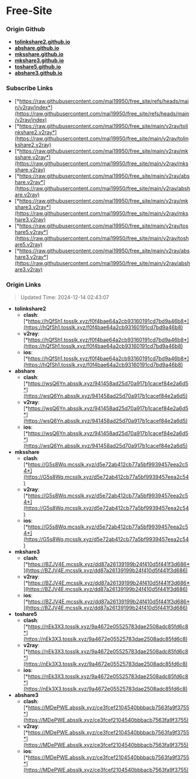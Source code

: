# Free-Site

### Origin Github

- [**tolinkshare2.github.io**](https://github.com/tolinkshare2/tolinkshare2.github.io)
- [**abshare.github.io**](https://github.com/abshare/abshare.github.io)
- [**mksshare.github.io**](https://github.com/mksshare/mksshare.github.io)
- [**mkshare3.github.io**](https://github.com/mkshare3/mkshare3.github.io)
- [**toshare5.github.io**](https://github.com/toshare5/toshare5.github.io)
- [**abshare3.github.io**](https://github.com/abshare3/abshare3.github.io)

### Subscribe Links

- [*https://raw.githubusercontent.com/mai19950/free_site/refs/heads/main/v2ray/index*](https://raw.githubusercontent.com/mai19950/free_site/refs/heads/main/v2ray/index)
- [*https://raw.githubusercontent.com/mai19950/free_site/main/v2ray/tolinkshare2.v2ray*](https://raw.githubusercontent.com/mai19950/free_site/main/v2ray/tolinkshare2.v2ray)
- [*https://raw.githubusercontent.com/mai19950/free_site/main/v2ray/mksshare.v2ray*](https://raw.githubusercontent.com/mai19950/free_site/main/v2ray/mksshare.v2ray)
- [*https://raw.githubusercontent.com/mai19950/free_site/main/v2ray/abshare.v2ray*](https://raw.githubusercontent.com/mai19950/free_site/main/v2ray/abshare.v2ray)
- [*https://raw.githubusercontent.com/mai19950/free_site/main/v2ray/mkshare3.v2ray*](https://raw.githubusercontent.com/mai19950/free_site/main/v2ray/mkshare3.v2ray)
- [*https://raw.githubusercontent.com/mai19950/free_site/main/v2ray/toshare5.v2ray*](https://raw.githubusercontent.com/mai19950/free_site/main/v2ray/toshare5.v2ray)
- [*https://raw.githubusercontent.com/mai19950/free_site/main/v2ray/abshare3.v2ray*](https://raw.githubusercontent.com/mai19950/free_site/main/v2ray/abshare3.v2ray)

### Origin Links

> Updated Time: 2024-12-14 02:43:07

- **tolinkshare2**
  - **clash**: [*https://hQfSh1.tosslk.xyz/f0f4bae64a2cb93160191cd7bd9a46b8*](https://hQfSh1.tosslk.xyz/f0f4bae64a2cb93160191cd7bd9a46b8)
  - **v2ray**: [*https://hQfSh1.tosslk.xyz/f0f4bae64a2cb93160191cd7bd9a46b8*](https://hQfSh1.tosslk.xyz/f0f4bae64a2cb93160191cd7bd9a46b8)
  - **ios**: [*https://hQfSh1.tosslk.xyz/f0f4bae64a2cb93160191cd7bd9a46b8*](https://hQfSh1.tosslk.xyz/f0f4bae64a2cb93160191cd7bd9a46b8)
- **abshare**
  - **clash**: [*https://wsQ6Yn.absslk.xyz/941458ad25d70a917b1cacef84e2a6d5*](https://wsQ6Yn.absslk.xyz/941458ad25d70a917b1cacef84e2a6d5)
  - **v2ray**: [*https://wsQ6Yn.absslk.xyz/941458ad25d70a917b1cacef84e2a6d5*](https://wsQ6Yn.absslk.xyz/941458ad25d70a917b1cacef84e2a6d5)
  - **ios**: [*https://wsQ6Yn.absslk.xyz/941458ad25d70a917b1cacef84e2a6d5*](https://wsQ6Yn.absslk.xyz/941458ad25d70a917b1cacef84e2a6d5)
- **mksshare**
  - **clash**: [*https://G5s8Wq.mcsslk.xyz/d5e72ab412cb77a5bf9939457eea2c54*](https://G5s8Wq.mcsslk.xyz/d5e72ab412cb77a5bf9939457eea2c54)
  - **v2ray**: [*https://G5s8Wq.mcsslk.xyz/d5e72ab412cb77a5bf9939457eea2c54*](https://G5s8Wq.mcsslk.xyz/d5e72ab412cb77a5bf9939457eea2c54)
  - **ios**: [*https://G5s8Wq.mcsslk.xyz/d5e72ab412cb77a5bf9939457eea2c54*](https://G5s8Wq.mcsslk.xyz/d5e72ab412cb77a5bf9939457eea2c54)
- **mkshare3**
  - **clash**: [*https://BZJV4E.mcsslk.xyz/dd87a26139199b24f410d5f441f3d686*](https://BZJV4E.mcsslk.xyz/dd87a26139199b24f410d5f441f3d686)
  - **v2ray**: [*https://BZJV4E.mcsslk.xyz/dd87a26139199b24f410d5f441f3d686*](https://BZJV4E.mcsslk.xyz/dd87a26139199b24f410d5f441f3d686)
  - **ios**: [*https://BZJV4E.mcsslk.xyz/dd87a26139199b24f410d5f441f3d686*](https://BZJV4E.mcsslk.xyz/dd87a26139199b24f410d5f441f3d686)
- **toshare5**
  - **clash**: [*https://nEk3X3.tosslk.xyz/9a4672e05525783dae2508adc85fd6c8*](https://nEk3X3.tosslk.xyz/9a4672e05525783dae2508adc85fd6c8)
  - **v2ray**: [*https://nEk3X3.tosslk.xyz/9a4672e05525783dae2508adc85fd6c8*](https://nEk3X3.tosslk.xyz/9a4672e05525783dae2508adc85fd6c8)
  - **ios**: [*https://nEk3X3.tosslk.xyz/9a4672e05525783dae2508adc85fd6c8*](https://nEk3X3.tosslk.xyz/9a4672e05525783dae2508adc85fd6c8)
- **abshare3**
  - **clash**: [*https://MDePWE.absslk.xyz/ce3fcef2104540bbbacb7563fa9f3755*](https://MDePWE.absslk.xyz/ce3fcef2104540bbbacb7563fa9f3755)
  - **v2ray**: [*https://MDePWE.absslk.xyz/ce3fcef2104540bbbacb7563fa9f3755*](https://MDePWE.absslk.xyz/ce3fcef2104540bbbacb7563fa9f3755)
  - **ios**: [*https://MDePWE.absslk.xyz/ce3fcef2104540bbbacb7563fa9f3755*](https://MDePWE.absslk.xyz/ce3fcef2104540bbbacb7563fa9f3755)
